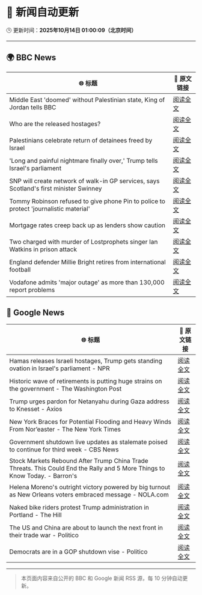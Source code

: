 # 🧠 新闻自动更新

🕒 更新时间：**2025年10月14日 01:00:09（北京时间）**

---

## 🌍 BBC News

| 🌐 标题 | 🔗 原文链接 |
|--------|-------------|
| Middle East 'doomed' without Palestinian state, King of Jordan tells BBC | [阅读全文](https://www.bbc.com/news/articles/c3w965y65zzo?at_medium=RSS&at_campaign=rss) |
| Who are the released hostages? | [阅读全文](https://www.bbc.com/news/articles/cpvl9k4mw8no?at_medium=RSS&at_campaign=rss) |
| Palestinians celebrate return of detainees freed by Israel | [阅读全文](https://www.bbc.com/news/articles/cr430epq45go?at_medium=RSS&at_campaign=rss) |
| 'Long and painful nightmare finally over,' Trump tells Israel's parliament | [阅读全文](https://www.bbc.com/news/articles/c709jxxrrvlo?at_medium=RSS&at_campaign=rss) |
| SNP will create network of walk-in GP services, says Scotland's first minister Swinney | [阅读全文](https://www.bbc.com/news/articles/ceq052d1ypeo?at_medium=RSS&at_campaign=rss) |
| Tommy Robinson refused to give phone Pin to police to protect 'journalistic material' | [阅读全文](https://www.bbc.com/news/articles/c2lp1k7pnpno?at_medium=RSS&at_campaign=rss) |
| Mortgage rates creep back up as lenders show caution | [阅读全文](https://www.bbc.com/news/articles/cdx4l557n1lo?at_medium=RSS&at_campaign=rss) |
| Two charged with murder of Lostprophets singer Ian Watkins in prison attack | [阅读全文](https://www.bbc.com/news/articles/c3drdy5ry2do?at_medium=RSS&at_campaign=rss) |
| England defender Millie Bright retires from international football | [阅读全文](https://www.bbc.com/sport/football/articles/ced616y4n8zo?at_medium=RSS&at_campaign=rss) |
| Vodafone admits 'major outage' as more than 130,000 report problems | [阅读全文](https://www.bbc.com/news/articles/c5yldldx659o?at_medium=RSS&at_campaign=rss) |

## 📰 Google News

| 🌐 标题 | 🔗 原文链接 |
|--------|-------------|
| Hamas releases Israeli hostages, Trump gets standing ovation in Israel's parliament - NPR | [阅读全文](https://news.google.com/rss/articles/CBMif0FVX3lxTFBsWm82Y2o2NlBpZkJPLTU2X2F5eGZTblNZLWhzTkQ5QUdaSVpraUNsTXFRb1VEX0VOUzdTTzNSRkZkNEhiUXhUWkZnZnF4dkF2WXg4eDFxYmZhUDh1dGJUemRpMlQ5Tk5pZHVtRXVxVVFQVGhMQ0lhYzNpU1FBZWM?oc=5) |
| Historic wave of retirements is putting huge strains on the government - The Washington Post | [阅读全文](https://news.google.com/rss/articles/CBMinAFBVV95cUxORXRnVktXTkJHSjREWmhuTEtFMXdnN2xlUTl0Rm5VRF9UOWJHZjUxSUtuUWotdXNDVnRpNDk1anhPbDItdW54ZXUwMU5kdzRRWEFRZzZFUXZsN255RF8xakNsQTRneFNMejZBcnRuenBMSVgtSTVWSVdKdC1od1Eyam4tNDNWcnVHZ3FrcFNyTDhLandmckJwS2NVU20?oc=5) |
| Trump urges pardon for Netanyahu during Gaza address to Knesset - Axios | [阅读全文](https://news.google.com/rss/articles/CBMigAFBVV95cUxNV2xwRWVodDRZUzhiWWRsdTNnRVhRQ2t5Zm9KRjk1eU8yZ1paM1FXUGNMMjYyeENCQnFmT1c0S1FFdkxUTTZHX2Y0MlVCbGUweXpaUkE5aUU2UlAzVjMzdHNsMmVMRW1xSk5QOGRpUFZFcE9Oc0J3MjdNa2tYeGNaWQ?oc=5) |
| New York Braces for Potential Flooding and Heavy Winds From Nor’easter - The New York Times | [阅读全文](https://news.google.com/rss/articles/CBMihwFBVV95cUxQM1VGOExNRjR3UGYyMnQzQjdYTkhBM0lsMDY1V0o2VEY4cl96Rmcwc2Q2OFV2OXp5WHhiNVp2dXB5NjdEUl9vZHRNNU82bF9oVGVCbVdMN0d5TkdUR2lUNzhoTEQwYW0tWUk2bGFGa0lkQ2t5WWg2ZkV1MHhHdkNZak1KODlEcTA?oc=5) |
| Government shutdown live updates as stalemate poised to continue for third week - CBS News | [阅读全文](https://news.google.com/rss/articles/CBMikgFBVV95cUxObExKVl9JSjZrR0FsUGJCTWE4enB2VmJHSHpUZDR5U1lfbFVIeXpQNkczT1hheENQLUdPUmVCV1hKdDNjRWhRcFBlYy1fNm83TkdkaUdpejFQSktQLXl2SUtvUUJQa3NqY1FrY3A5UERCVnNLTW52ZkdDQ05fVi1yakJveHV3TGdYNE95OEotaWIzZ9IBlwFBVV95cUxQaEZqMVdFRWZmU1ltZ3RfUG1DdXl1MDFOMm9NY25lWGZYeU1iekl6bHpMVk05RDRkU3hhR2dyQmdmVGVuNUZKNE1yYjFqcDU2cnJsbUhHbTZkLVYyVmc1R1NabXZ0UXdlVXp2aDlCOGpNNVlXZUJ6c1pQcXVfMzlBRXlMU0xoRGZHZ01LdkZZcHhwOEliUWF3?oc=5) |
| Stock Markets Rebound After Trump China Trade Threats. This Could End the Rally and 5 More Things to Know Today. - Barron's | [阅读全文](https://news.google.com/rss/articles/CBMiowFBVV95cUxOc1RldlN2d0ZZN2VpNVZKOGliZTEtS0FpdF9SS2Y2MUxWVVRudnZMVVR0STdHYWxUbm5rdzN3UjVrcTRkaDVLRzNEaFhiejBVV3pXWnNfaDh5aGhNZDMyLXp4SDJieUM1NlpMZzMtcUtmVE9EV2pQMXJFZTdmbHFWVnp4TmgtTW9ZZGhFMXRFZ2RvYzBCQlZCRUxtLWZsRzZOOTU0?oc=5) |
| Helena Moreno's outright victory powered by big turnout as New Orleans voters embraced message - NOLA.com | [阅读全文](https://news.google.com/rss/articles/CBMisAFBVV95cUxNZUtTTjBGUXNjMlFDU3VQczl0dG9FX0lZLUZhMm1WY2phNmtFOVlONTZCUHBKQ3BjeHJvVGsxWHlVQzlnMWtxRHR1akFDUXlxaU96UGsyVFNlNzdtSUFsMnB3Y1E1cmRFYmY2LWtEMmprTDhOd2VwbDlqbnVUdFEydUR5ZkpBbGR2WXdqN2gyLVlCSF9lcGoxR2YtN0hlMjJBdWxYa0k1YjZxTF95QzRWRg?oc=5) |
| Naked bike riders protest Trump administration in Portland - The Hill | [阅读全文](https://news.google.com/rss/articles/CBMinAFBVV95cUxPS21GNElJY2JVYmV6WW1PWkVmYTVmRFVVMlFlQzBKdFFBU1Zwa0hlLVhiZXVWWnRXTG80TFcxQjhnaHUyel9Tc0lfZzhEVjRUd0VRclJvWlVxbGZ6ZHpxYmpkWXRNZEZBeE5Fanh2ZjhjQWNZcFM2OXNrYjJrV1Jvc0VxbzZlNm43MmRWQnRZNHo4c2VlNmNaaldtTzHSAaIBQVVfeXFMTmVHUFNWNzdiTXNuNTlxclU3eXphR1p2eFk4bEhwV2RtVndPWEJOTko3ZEVDYmtzdWlIQUs3S0g0UTduRkhFZUdBZHFPN1drVW1NMlpwZE5rVFQ0UldZY0F5QVo4WG1udm4wZDFDTUV6ZTk1S3pUVW9PbDVtZ0tTSkU2T3pTRFhLSFUtdUlxdTVRaXhXOHc5ZVNqOGstNEdoaVhn?oc=5) |
| The US and China are about to launch the next front in their trade war - Politico | [阅读全文](https://news.google.com/rss/articles/CBMiggFBVV95cUxOWWhrUHB0U2cxQlNuQ0E1SXFRSXpxa3M5aWZoRTZjMXZMaXdJOHFsb2Y2Rlh1aEhhMENHdWdIRXZoM1hRTFByOHpCdFpUWGdqb21XTXpYV1NONmJ3OVUzX2Z5Mld1VTlCTlJicE1FN3FBUEtVQkRwQ0prOC1za2JxaTlB?oc=5) |
| Democrats are in a GOP shutdown vise - Politico | [阅读全文](https://news.google.com/rss/articles/CBMilAFBVV95cUxNM3NwM25nVFNzRm9DcXd5eXBTQ3Axd295aGRnRWxWS3NIQ2ZTZkZ6M1Z1RGdJdDNtQ2gwTElIVEhaZWtTTzVsbGRyOUJEQnF0LUFqZkR1VThVbFFUQks1ZWhSN01ZaHNsc3V3N0theEQyNld1cU9BSHFXdk5TQjBac29TaDNwNi1pbW9iMHpFckt3T1NC?oc=5) |

---
> 本页面内容来自公开的 BBC 和 Google 新闻 RSS 源，每 10 分钟自动更新。